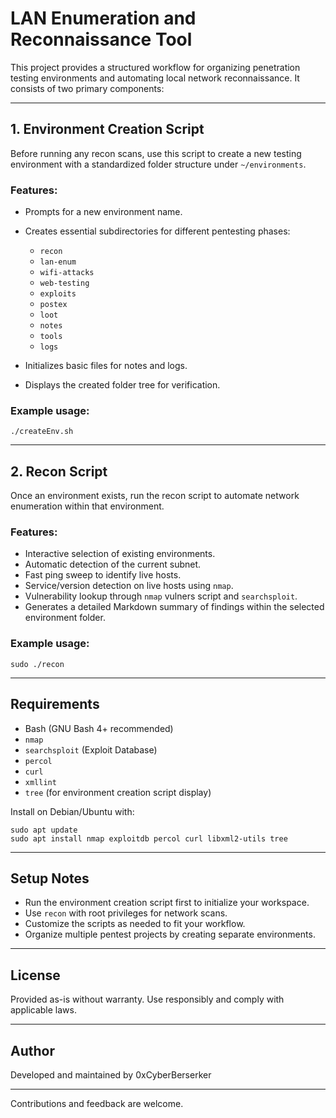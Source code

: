 # LAN Enumeration and Reconnaissance Tool

This project provides a structured workflow for organizing penetration testing environments and automating local network reconnaissance. It consists of two primary components:

---

## 1. Environment Creation Script

Before running any recon scans, use this script to create a new testing environment with a standardized folder structure under `~/environments`.

### Features:

* Prompts for a new environment name.
* Creates essential subdirectories for different pentesting phases:

  * `recon`
  * `lan-enum`
  * `wifi-attacks`
  * `web-testing`
  * `exploits`
  * `postex`
  * `loot`
  * `notes`
  * `tools`
  * `logs`
* Initializes basic files for notes and logs.
* Displays the created folder tree for verification.

### Example usage:

```
./createEnv.sh
```

---

## 2. Recon Script

Once an environment exists, run the recon script to automate network enumeration within that environment.

### Features:

* Interactive selection of existing environments.
* Automatic detection of the current subnet.
* Fast ping sweep to identify live hosts.
* Service/version detection on live hosts using `nmap`.
* Vulnerability lookup through `nmap` vulners script and `searchsploit`.
* Generates a detailed Markdown summary of findings within the selected environment folder.

### Example usage:

```
sudo ./recon
```

---

## Requirements

* Bash (GNU Bash 4+ recommended)
* `nmap`
* `searchsploit` (Exploit Database)
* `percol`
* `curl`
* `xmllint`
* `tree` (for environment creation script display)

Install on Debian/Ubuntu with:

```
sudo apt update
sudo apt install nmap exploitdb percol curl libxml2-utils tree
```

---

## Setup Notes

* Run the environment creation script first to initialize your workspace.
* Use `recon` with root privileges for network scans.
* Customize the scripts as needed to fit your workflow.
* Organize multiple pentest projects by creating separate environments.

---

## License

Provided as-is without warranty. Use responsibly and comply with applicable laws.

---

## Author

Developed and maintained by 0xCyberBerserker

---

Contributions and feedback are welcome.
